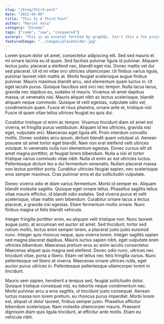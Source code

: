 ```yaml
---
slug: "/blog/third-post"
date: "2021-04-09"
title: "This Is A Third Post"
author: "Marcel Vela"
category: "Dinamo"
tags: ["came", "saw", "conquered"]
excerpt: "This is an excerpt fetched by graphQL. Isn't this a fun project? Indeed, it is!"
featuredImage: "../images/placeholder.jpg"
---
```


Lorem ipsum dolor sit amet, consectetur adipiscing elit. Sed sed mauris et mi ornare lacinia eu id quam. Sed facilisis pulvinar ligula id pulvinar. Aliquam lectus justo, placerat a eleifend nec, blandit eget nisi. Donec mattis vel dui sed placerat. Ut id mi vitae orci ultricies ullamcorper. Ut finibus varius ligula, pulvinar laoreet nibh mattis at. Morbi feugiat scelerisque augue finibus pulvinar. Mauris maximus blandit arcu, sed elementum quam luctus in. Ut eget iaculis purus. Quisque faucibus sed orci nec tempor. Nulla lacus lacus, gravida nec dapibus eu, sodales id mauris. Vivamus sit amet dapibus massa, ut venenatis nisi. Mauris aliquet nibh ac lectus scelerisque, blandit aliquam neque commodo. Quisque id velit egestas, vulputate odio vel, condimentum quam. Fusce et risus pharetra, ornare ante et, tristique nisl. Fusce id quam vitae tellus ultrices feugiat eu quis dui.

Curabitur tristique ut enim ac tempor. Vivamus tincidunt diam sit amet est viverra, et fringilla purus vestibulum. Aliquam id leo ultricies, gravida nisi eget, vulputate orci. Maecenas eget ligula elit. Proin interdum convallis mollis. Donec sodales arcu ipsum, dictum blandit quam volutpat ut. Aenean posuere sit amet tortor eget blandit. Nam non erat eleifend velit ultrices volutpat. In venenatis nulla non elementum egestas. Donec cursus elit sit amet magna porttitor, at feugiat lorem bibendum. Nulla a nisi et tortor tristique varius commodo vitae nibh. Nulla ut enim ac est ultricies luctus. Pellentesque dictum leo a dui fermentum venenatis. Nullam placerat massa non lectus porttitor porta. Curabitur ultricies feugiat sapien, nec scelerisque eros semper maximus. Cras pulvinar eros et dui sollicitudin vulputate.

Donec viverra odio et diam varius fermentum. Morbi id semper ex. Aliquam blandit molestie sagittis. Quisque eget ornare tellus. Phasellus sagittis tellus vitae mauris efficitur, id blandit odio sodales. Sed viverra purus et velit scelerisque, vitae mattis sem bibendum. Curabitur ornare lacus a lectus placerat, a gravida nisi egestas. Etiam fermentum mollis ornare. Nunc finibus magna ut felis blandit vehicula.

Integer fringilla porttitor enim, eu aliquam velit tristique non. Nunc laoreet augue justo, at accumsan est auctor sit amet. Sed tincidunt, tortor sed rutrum mollis, lectus enim semper lorem, a placerat justo justo euismod nunc. Integer quis rhoncus neque, quis viverra lorem. Integer sagittis sapien sed magna placerat dapibus. Mauris luctus sapien nibh, eget vulputate enim ultricies bibendum. Maecenas pretium eros ac enim iaculis consectetur. Maecenas aliquet quis magna sed eleifend. Donec odio nunc, ultrices nec tincidunt vitae, porta a libero. Etiam vel tellus nec felis fringilla varius. Nunc pellentesque vel libero at viverra. Maecenas ornare ultrices nulla, eget auctor purus ultrices in. Pellentesque pellentesque ullamcorper lorem in tincidunt.

Mauris sem sapien, hendrerit a tempus sed, feugiat sollicitudin dolor. Quisque tristique consequat nisl, eu lobortis neque condimentum nec. Morbi pulvinar arcu a eros sagittis, ut tincidunt justo consequat. Aenean luctus massa non lorem pretium, eu rhoncus purus imperdiet. Morbi lorem est, aliquet ut dolor laoreet, finibus semper justo. Phasellus efficitur bibendum scelerisque. Nam molestie ullamcorper mauris. Praesent dignissim diam quis ligula tincidunt, at efficitur ante mollis. Etiam eu vehicula nibh.
